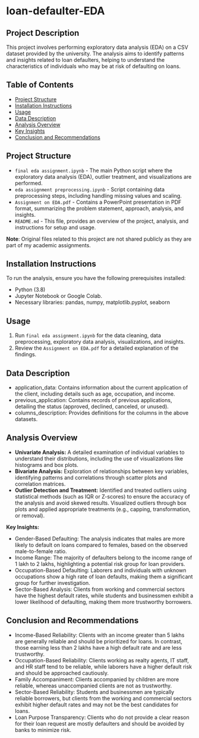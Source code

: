 # loan-defaulter-EDA

## Project Description
This project involves performing exploratory data analysis (EDA) on a CSV dataset provided by the university. The analysis aims to identify patterns and insights related to loan defaulters, helping to understand the characteristics of individuals who may be at risk of defaulting on loans.

## Table of Contents
- [Project Structure](#project-structure)
- [Installation Instructions](#installation-instructions)
- [Usage](#usage)
- [Data Description](#data-description)
- [Analysis Overview](#analysis-overview)
- [Key Insights](#key-insights)
- [Conclusion and Recommendations](#conclusion-and-recommendations)

## Project Structure
- `final eda assignment.ipynb` - The main Python script where the exploratory data analysis (EDA), outlier treatment, and visualizations are performed.
- `eda assignment preprocessing.ipynb` - Script containing data preprocessing steps, including handling missing values and scaling.
- `Assignment on EDA.pdf` - Contains a PowerPoint presentation in PDF format, summarizing the problem statement, approach, analysis, and insights.
- `README.md` - This file, provides an overview of the project, analysis, and instructions for setup and usage.

**Note**: Original files related to this project are not shared publicly as they are part of my academic assignments.

## Installation Instructions
To run the analysis, ensure you have the following prerequisites installed:
- Python (3.8)
- Jupyter Notebook or Google Colab.
- Necessary libraries: pandas, numpy, matplotlib.pyplot, seaborn

## Usage

1. Run `final eda assignment.ipynb` for the data cleaning, data preprocessing, exploratory data analysis, visualizations, and insights.
2. Review the `Assignment on EDA.pdf` for a detailed explanation of the findings.


## Data Description
- application_data: Contains information about the current application of the client, including details such as age, occupation, and income.
- previous_application: Contains records of previous applications, detailing the status (approved, declined, canceled, or unused).
- columns_description: Provides definitions for the columns in the above datasets.

## Analysis Overview

- **Univariate Analysis:** A detailed examination of individual variables to understand their distributions, including the use of visualizations like histograms and box plots.
- **Bivariate Analysis:** Exploration of relationships between key variables, identifying patterns and correlations through scatter plots and correlation matrices.
- **Outlier Detection and Treatment:** Identified and treated outliers using statistical methods (such as IQR or Z-scores) to ensure the accuracy of the analysis and avoid skewed results. Visualized outliers through box plots and applied appropriate treatments (e.g., capping, transformation, or removal).

**Key Insights:**
- Gender-Based Defaulting: The analysis indicates that males are more likely to default on loans compared to females, based on the observed male-to-female ratio.
- Income Range: The majority of defaulters belong to the income range of 1 lakh to 2 lakhs, highlighting a potential risk group for loan providers.
- Occupation-Based Defaulting: Laborers and individuals with unknown occupations show a high rate of loan defaults, making them a significant group for further investigation.
- Sector-Based Analysis: Clients from working and commercial sectors have the highest default rates, while students and businessmen exhibit a lower likelihood of defaulting, making them more trustworthy borrowers.


## Conclusion and Recommendations

- Income-Based Reliability: Clients with an income greater than 5 lakhs are generally reliable and should be prioritized for loans. In contrast, those earning less than 2 lakhs have a high default rate and are less trustworthy.
- Occupation-Based Reliability: Clients working as realty agents, IT staff, and HR staff tend to be reliable, while laborers have a higher default risk and should be approached cautiously.
- Family Accompaniment: Clients accompanied by children are more reliable, whereas unaccompanied clients are not as trustworthy.
- Sector-Based Reliability: Students and businessmen are typically reliable borrowers, but clients from the working and commercial sectors exhibit higher default rates and may not be the best candidates for loans.
- Loan Purpose Transparency: Clients who do not provide a clear reason for their loan request are mostly defaulters and should be avoided by banks to minimize risk.
